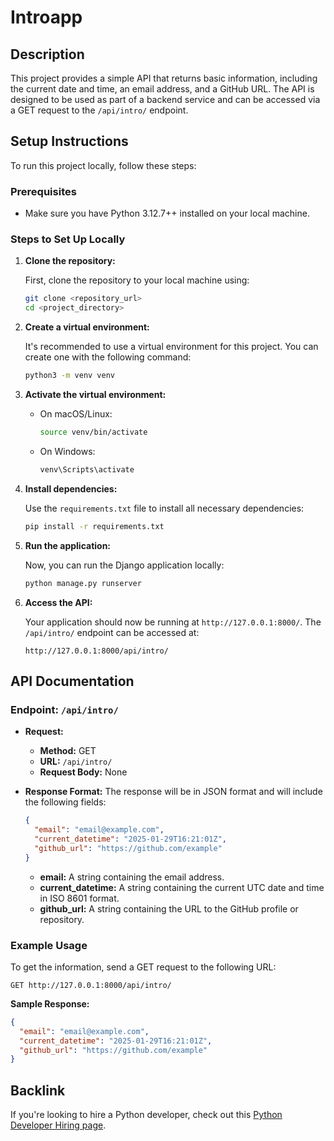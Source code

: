 # Introapp

## Description

This project provides a simple API that returns basic information, including the current date and time, an email address, and a GitHub URL. The API is designed to be used as part of a backend service and can be accessed via a GET request to the `/api/intro/` endpoint.

## Setup Instructions

To run this project locally, follow these steps:

### Prerequisites

- Make sure you have Python 3.12.7++ installed on your local machine.

### Steps to Set Up Locally

1. **Clone the repository:**

   First, clone the repository to your local machine using:

   ```bash
   git clone <repository_url>
   cd <project_directory>
   ```

2. **Create a virtual environment:**

   It's recommended to use a virtual environment for this project. You can create one with the following command:

   ```bash
   python3 -m venv venv
   ```

3. **Activate the virtual environment:**

   - On macOS/Linux:
     ```bash
     source venv/bin/activate
     ```
   - On Windows:
     ```bash
     venv\Scripts\activate
     ```

4. **Install dependencies:**

   Use the `requirements.txt` file to install all necessary dependencies:

   ```bash
   pip install -r requirements.txt
   ```

5. **Run the application:**

   Now, you can run the Django application locally:

   ```bash
   python manage.py runserver
   ```

6. **Access the API:**

   Your application should now be running at `http://127.0.0.1:8000/`. The `/api/intro/` endpoint can be accessed at:

   ```
   http://127.0.0.1:8000/api/intro/
   ```

## API Documentation

### Endpoint: `/api/intro/`

- **Request:**

  - **Method:** GET
  - **URL:** `/api/intro/`
  - **Request Body:** None

- **Response Format:**
  The response will be in JSON format and will include the following fields:

  ```json
  {
    "email": "email@example.com",
    "current_datetime": "2025-01-29T16:21:01Z",
    "github_url": "https://github.com/example"
  }
  ```

  - **email:** A string containing the email address.
  - **current_datetime:** A string containing the current UTC date and time in ISO 8601 format.
  - **github_url:** A string containing the URL to the GitHub profile or repository.

### Example Usage

To get the information, send a GET request to the following URL:

```
GET http://127.0.0.1:8000/api/intro/
```

**Sample Response:**

```json
{
  "email": "email@example.com",
  "current_datetime": "2025-01-29T16:21:01Z",
  "github_url": "https://github.com/example"
}
```

## Backlink

If you're looking to hire a Python developer, check out this [Python Developer Hiring page](https://example.com/hire-python-developer).
